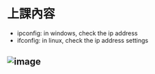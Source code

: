 # 上課內容
* ipconfig: in windows, check the ip address
* ifconfig: in linux, check the ip address settings

## ![image](https://user-images.githubusercontent.com/80435655/173417796-57b40b4a-6221-48db-aeae-0b309c78d0d3.png)
